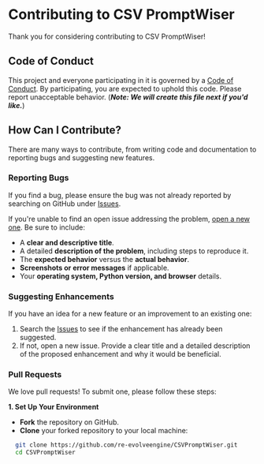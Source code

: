 # Contributing to CSV PromptWiser

Thank you for considering contributing to CSV PromptWiser!

## Code of Conduct

This project and everyone participating in it is governed by a [Code of Conduct](CODE_OF_CONDUCT.md). By participating, you are expected to uphold this code. Please report unacceptable behavior. (***Note: We will create this file next if you'd like.***)

## How Can I Contribute?

There are many ways to contribute, from writing code and documentation to reporting bugs and suggesting new features.

### Reporting Bugs

If you find a bug, please ensure the bug was not already reported by searching on GitHub under [Issues](https://github.com/re-evolveengine/CSVPromptWiser/issues).

If you're unable to find an open issue addressing the problem, [open a new one](https://github.com/re-evolveengine/CSVPromptWiser/issues/new). Be sure to include:

- A **clear and descriptive title**.
- A detailed **description of the problem**, including steps to reproduce it.
- The **expected behavior** versus the **actual behavior**.
- **Screenshots or error messages** if applicable.
- Your **operating system, Python version, and browser** details.

### Suggesting Enhancements

If you have an idea for a new feature or an improvement to an existing one:

1.  Search the [Issues](https://github.com/re-evolveengine/CSVPromptWiser/issues) to see if the enhancement has already been suggested.
2.  If not, open a new issue. Provide a clear title and a detailed description of the proposed enhancement and why it would be beneficial.

### Pull Requests

We love pull requests! To submit one, please follow these steps:

**1. Set Up Your Environment**

- **Fork** the repository on GitHub.
- **Clone** your forked repository to your local machine:
```bash
  git clone https://github.com/re-evolveengine/CSVPromptWiser.git
  cd CSVPromptWiser
